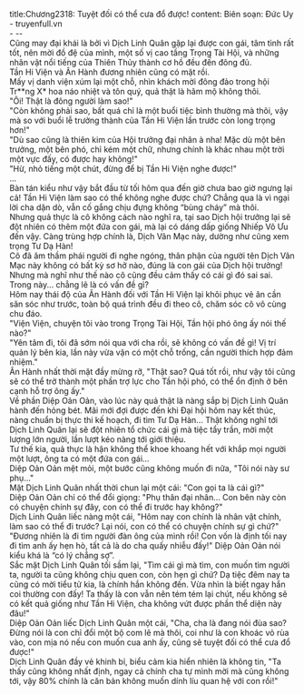 title:Chương2318: Tuyệt đối có thể cưa đổ được!
content:
Biên soạn: Đức Uy - truyenfull.vn<br>- --<br>Cũng may đại khái là bởi vì Dịch Linh Quân gặp lại được con gái, tâm tình rất tốt, nên mời đồ đệ của mình, một số vị cao tầng Trọng Tài Hội, và những nhân vật nổi tiếng của Thiên Thủy thành cơ hồ đều đến đông đủ.<br>Tần Hi Viện và Ân Hành đương nhiên cũng có mặt rồi.<br>Mấy vị danh viện xúm lại một chỗ, nhìn khách mời đông đảo trong hội Tr**ng X* hoa náo nhiệt và tôn quý, quả thật là hâm mộ không thôi.<br>"Ôi! Thật là đông người làm sao!"<br>"Còn không phải sao, bất quá chỉ là một buổi tiệc bình thường mà thôi, vậy mà so với buổi lễ trưởng thành của Tần Hi Viện lần trước còn long trọng hơn!"<br>"Dù sao cũng là thiên kim của Hội trưởng đại nhân à nha! Mặc dù một bên trưởng, một bên phó, chỉ kém một chữ, nhưng chính là khác nhau một trời một vực đấy, có được hay không!"<br>"Hừ, nhỏ tiếng một chút, đừng để bị Tần Hi Viện nghe được!"<br>...<br>Bàn tán kiểu như vậy bắt đầu từ tối hôm qua đến giờ chưa bao giờ ngưng lại cả! Tần Hi Viện làm sao có thể không nghe được chứ? Chẳng qua là vì ngại lời cha dặn dò, vẫn cố gắng chịu đựng không “bùng cháy” mà thôi.<br>Nhưng quả thực là cô không cách nào nghĩ ra, tại sao Dịch hội trưởng lại sẽ đột nhiên có thêm một đứa con gái, mà lại có dáng dấp giống Nhiếp Vô Ưu đến vậy. Càng trùng hợp chính là, Dịch Vân Mạc này, dường như cũng xem trọng Tư Dạ Hàn!<br>Cô đã âm thầm phái người đi nghe ngóng, thân phận của người tên Dịch Vân Mạc này không có bất kỳ sơ hở nào, đúng là con gái của Dịch hội trưởng! Nhưng mà nghĩ như thế nào cô cũng đều cảm thấy có cái gì đó sai sai.<br>Trong này... chẳng lẽ là có vấn đề gì?<br>Hôm nay thái độ của Ân Hành đối với Tần Hi Viện lại khôi phục vẻ ân cần săn sóc như trước, toàn bộ quá trình đều đi theo cô, chăm sóc cô vô cùng chu đáo.<br>"Viện Viện, chuyện tôi vào trong Trọng Tài Hội, Tần hội phó ông ấy nói thế nào?"<br>"Yên tâm đi, tôi đã sớm nói qua với cha rồi, sẽ không có vấn đề gì! Vị trí quản lý bên kia, lần này vừa vặn có một chỗ trống, cần người thích hợp đảm nhiệm."<br>Ân Hành nhất thời mặt đầy mừng rỡ, "Thật sao? Quá tốt rồi, như vậy tôi cũng sẽ có thể trở thành một phần trợ lực cho Tần hội phó, có thể ổn định ở bên cạnh hỗ trợ ông ấy."<br>Về phần Diệp Oản Oản, vào lúc này quả thật là nàng sắp bị Dịch Linh Quân hành đến hỏng bét. Mãi mới đợi được đến khi Đại hội hôm nay kết thúc, nàng chuẩn bị thực thi kế hoạch, đi tìm Tư Dạ Hàn... Thật không nghĩ tới Dịch Linh Quân lại sẽ đột nhiên tổ chức cái gì mà tiệc tẩy trần, mời một lượng lớn người, lần lượt kéo nàng tới giới thiệu.<br>Tư thế kia, quả thực là hận không thể khoe khoang hết với khắp mọi người một lượt, ông ta có một đứa con gái...<br>Diệp Oản Oản mệt mỏi, một bước cũng không muốn đi nữa, "Tôi nói này sư phụ..."<br>Mặt Dịch Linh Quân nhất thời chun lại một cái: "Con gọi ta là cái gì?"<br>Diệp Oản Oản chỉ có thể đổi giọng: "Phụ thân đại nhân... Con bên này còn có chuyện chính sự đây, con có thể đi trước hay không?"<br>Dịch Linh Quân liếc nàng một cái, "Hôm nay con chính là nhân vật chính, làm sao có thể đi trước? Lại nói, con có thể có chuyện chính sự gì chứ?"<br>"Đương nhiên là đi tìm người đàn ông của mình rồi! Con vốn là định tối nay đi tìm anh ấy hẹn hò, tất cả là do cha quấy nhiễu đấy!" Diệp Oản Oản nói kiểu khá là “có lý chẳng sợ”.<br>Sắc mặt Dịch Linh Quân tối sầm lại, "Tìm cái gì mà tìm, con muốn tìm người ta, người ta cũng không chịu quen con, còn hẹn gì chứ? Dạ tiệc đêm nay ta cũng có mời tiểu tử kia, là chính hắn không đến. Vừa nhìn là biết ngay hắn coi thường con đấy! Ta thấy là con vẫn nên tém tém lại chút, nếu không sẽ có kết quả giống như Tần Hi Viện, cha không vứt được phần thể diện này đâu!"<br>Diệp Oản Oản liếc Dịch Linh Quân một cái, "Cha, cha là đang nói đùa sao? Đừng nói là con chỉ đổi một bộ com lê mà thôi, coi như là con khoác vỏ rùa vào, con mịa nó nếu con muốn cua anh ấy, cũng sẽ tuyệt đối có thể cưa đổ được!"<br>Dịch Linh Quân đầy vẻ khinh bỉ, biểu cảm kia hiển nhiên là không tin, "Ta thấy cũng không nhất định, ngay cả chính cha tự mình mời mà cũng không tới, vậy 80% chính là căn bản không muốn dính líu quan hệ với con rồi!"